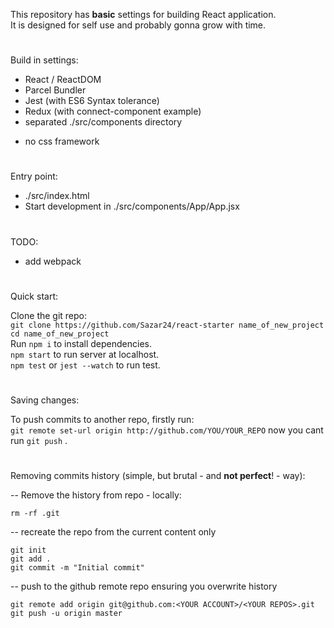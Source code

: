 This repository has  **basic** settings for building React application.  
It is designed for self use and probably gonna grow with time.
#
Build in settings:
- React / ReactDOM
- Parcel Bundler
- Jest (with ES6 Syntax tolerance)
- Redux (with connect-component example)
- separated ./src/components directory

+ no css framework   

# 
Entry point:
- ./src/index.html
- Start development in ./src/components/App/App.jsx

# 
TODO:
+ add webpack 

#
Quick start:  

Clone the git repo:  
`git clone https://github.com/Sazar24/react-starter name_of_new_project`  
`cd name_of_new_project`  
Run `npm i` to install dependencies.  
`npm start` to run server at localhost.  
`npm test` or `jest --watch` to run test.  
  
#
Saving changes:  

To push commits to another repo, firstly run:  
`git remote set-url origin http://github.com/YOU/YOUR_REPO`
now you cant run `git push` .

#

Removing commits history (simple, but brutal - and **not perfect**! - way):  

-- Remove the history from repo - locally:   

`rm -rf .git`  

-- recreate the repo from the current content only 

`git init`  
`git add .`  
`git commit -m "Initial commit"`  
  
-- push to the github remote repo ensuring you overwrite history  

`git remote add origin git@github.com:<YOUR ACCOUNT>/<YOUR REPOS>.git`  
`git push -u origin master`  